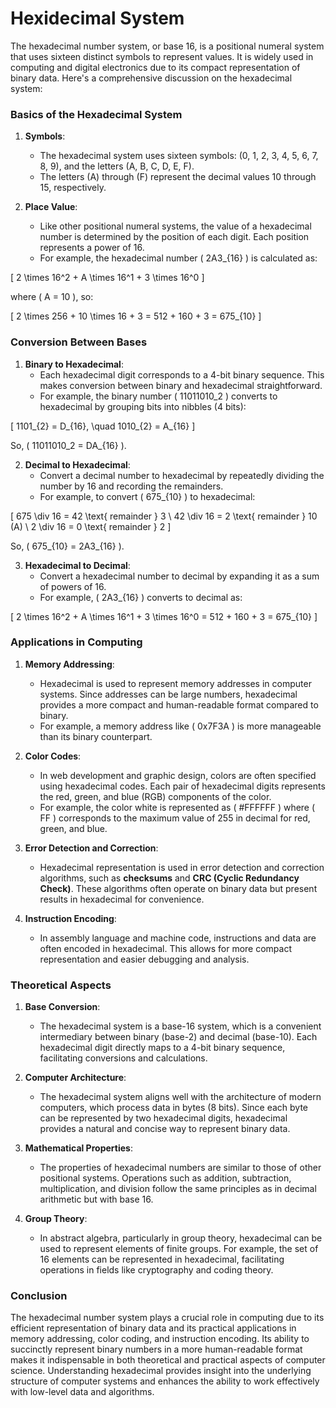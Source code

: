 # Hexidecimal System

The hexadecimal number system, or base 16, is a positional numeral system that uses sixteen distinct symbols to represent values. It is widely used in computing and digital electronics due to its compact representation of binary data. Here's a comprehensive discussion on the hexadecimal system:

### Basics of the Hexadecimal System

1. **Symbols**:
   - The hexadecimal system uses sixteen symbols: \(0, 1, 2, 3, 4, 5, 6, 7, 8, 9\), and the letters \(A, B, C, D, E, F\). 
   - The letters \(A\) through \(F\) represent the decimal values 10 through 15, respectively.

2. **Place Value**:
   - Like other positional numeral systems, the value of a hexadecimal number is determined by the position of each digit. Each position represents a power of 16.
   - For example, the hexadecimal number \( 2A3_{16} \) is calculated as:

\[
2 \times 16^2 + A \times 16^1 + 3 \times 16^0
\]

where \( A = 10 \), so:

\[
2 \times 256 + 10 \times 16 + 3 = 512 + 160 + 3 = 675_{10}
\]

### Conversion Between Bases

1. **Binary to Hexadecimal**:
   - Each hexadecimal digit corresponds to a 4-bit binary sequence. This makes conversion between binary and hexadecimal straightforward.
   - For example, the binary number \( 11011010_2 \) converts to hexadecimal by grouping bits into nibbles (4 bits):

\[
1101_{2} = D_{16}, \quad 1010_{2} = A_{16}
\]

So, \( 11011010_2 = DA_{16} \).

2. **Decimal to Hexadecimal**:
   - Convert a decimal number to hexadecimal by repeatedly dividing the number by 16 and recording the remainders.
   - For example, to convert \( 675_{10} \) to hexadecimal:

\[
675 \div 16 = 42 \text{ remainder } 3 \\
42 \div 16 = 2 \text{ remainder } 10 (A) \\
2 \div 16 = 0 \text{ remainder } 2
\]

So, \( 675_{10} = 2A3_{16} \).

3. **Hexadecimal to Decimal**:
   - Convert a hexadecimal number to decimal by expanding it as a sum of powers of 16.
   - For example, \( 2A3_{16} \) converts to decimal as:

\[
2 \times 16^2 + A \times 16^1 + 3 \times 16^0 = 512 + 160 + 3 = 675_{10}
\]

### Applications in Computing

1. **Memory Addressing**:
   - Hexadecimal is used to represent memory addresses in computer systems. Since addresses can be large numbers, hexadecimal provides a more compact and human-readable format compared to binary.
   - For example, a memory address like \( 0x7F3A \) is more manageable than its binary counterpart.

2. **Color Codes**:
   - In web development and graphic design, colors are often specified using hexadecimal codes. Each pair of hexadecimal digits represents the red, green, and blue (RGB) components of the color.
   - For example, the color white is represented as \( #FFFFFF \) where \( FF \) corresponds to the maximum value of 255 in decimal for red, green, and blue.

3. **Error Detection and Correction**:
   - Hexadecimal representation is used in error detection and correction algorithms, such as **checksums** and **CRC (Cyclic Redundancy Check)**. These algorithms often operate on binary data but present results in hexadecimal for convenience.

4. **Instruction Encoding**:
   - In assembly language and machine code, instructions and data are often encoded in hexadecimal. This allows for more compact representation and easier debugging and analysis.

### Theoretical Aspects

1. **Base Conversion**:
   - The hexadecimal system is a base-16 system, which is a convenient intermediary between binary (base-2) and decimal (base-10). Each hexadecimal digit directly maps to a 4-bit binary sequence, facilitating conversions and calculations.

2. **Computer Architecture**:
   - The hexadecimal system aligns well with the architecture of modern computers, which process data in bytes (8 bits). Since each byte can be represented by two hexadecimal digits, hexadecimal provides a natural and concise way to represent binary data.

3. **Mathematical Properties**:
   - The properties of hexadecimal numbers are similar to those of other positional systems. Operations such as addition, subtraction, multiplication, and division follow the same principles as in decimal arithmetic but with base 16.

4. **Group Theory**:
   - In abstract algebra, particularly in group theory, hexadecimal can be used to represent elements of finite groups. For example, the set of 16 elements can be represented in hexadecimal, facilitating operations in fields like cryptography and coding theory.

### Conclusion

The hexadecimal number system plays a crucial role in computing due to its efficient representation of binary data and its practical applications in memory addressing, color coding, and instruction encoding. Its ability to succinctly represent binary numbers in a more human-readable format makes it indispensable in both theoretical and practical aspects of computer science. Understanding hexadecimal provides insight into the underlying structure of computer systems and enhances the ability to work effectively with low-level data and algorithms.
